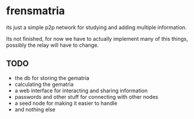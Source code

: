 # frensmatria
its just a simple p2p network for studying and adding multiple information.

Its not finished, for now we have to actually implement many of this things, possibly the relay will have to change.

## TODO

- the db for storing the gematria
- calculating the gematria
- a web interface for interacting and sharing information
- passwords and other stuff for connecting with other nodes
- a seed node for making it easier to handle
- and nothing else

